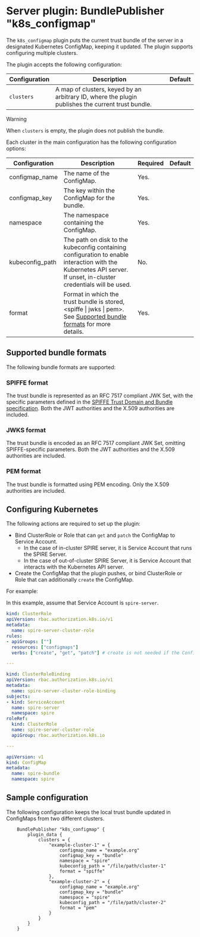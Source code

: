 # Server plugin: BundlePublisher "k8s_configmap"

The `k8s_configmap` plugin puts the current trust bundle of the server in a designated
Kubernetes ConfigMap, keeping it updated. The plugin supports configuring multiple clusters.

The plugin accepts the following configuration:

| Configuration | Description                                                                                       | Default |
|---------------|---------------------------------------------------------------------------------------------------|---------|
| `clusters`    | A map of clusters, keyed by an arbitrary ID, where the plugin publishes the current trust bundle. |         |

> [!WARNING]
> When `clusters` is empty, the plugin does not publish the bundle.

Each cluster in the main configuration has the following configuration options:

| Configuration   | Description                                                                                                                                                                                            | Required | Default |
|-----------------|--------------------------------------------------------------------------------------------------------------------------------------------------------------------------------------------------------|----------|---------|
| configmap_name  | The name of the ConfigMap.                                                                                                                                                                             | Yes.     |         |
| configmap_key   | The key within the ConfigMap for the bundle.                                                                                                                                                           | Yes.     |         |
| namespace       | The namespace containing the ConfigMap.                                                                                                                                                                | Yes.     |         |
| kubeconfig_path | The path on disk to the kubeconfig containing configuration to enable interaction with the Kubernetes API server. If unset, in-cluster credentials will be used.                                       | No.      |         |
| format          | Format in which the trust bundle is stored, &lt;spiffe &vert; jwks &vert; pem&gt;. See [Supported bundle formats](#supported-bundle-formats) for more details.                                         | Yes.     |         |

## Supported bundle formats

The following bundle formats are supported:

### SPIFFE format

The trust bundle is represented as an RFC 7517 compliant JWK Set, with the specific parameters defined in the [SPIFFE Trust Domain and Bundle specification](https://github.com/spiffe/spiffe/blob/main/standards/SPIFFE_Trust_Domain_and_Bundle.md#4-spiffe-bundle-format). Both the JWT authorities and the X.509 authorities are included.

### JWKS format

The trust bundle is encoded as an RFC 7517 compliant JWK Set, omitting SPIFFE-specific parameters. Both the JWT authorities and the X.509 authorities are included.

### PEM format

The trust bundle is formatted using PEM encoding. Only the X.509 authorities are included.

## Configuring Kubernetes

The following actions are required to set up the plugin:

- Bind ClusterRole or Role that can `get` and `patch` the ConfigMap to Service Account.
  - In the case of in-cluster SPIRE server, it is Service Account that runs the SPIRE Server.
  - In the case of out-of-cluster SPIRE Server, it is Service Account that interacts with the Kubernetes API server.
- Create the ConfigMap that the plugin pushes, or bind ClusterRole or Role that can additionally `create` the ConfigMap.

For example:

In this example, assume that Service Account is `spire-server`.

```yaml
kind: ClusterRole
apiVersion: rbac.authorization.k8s.io/v1
metadata:
  name: spire-server-cluster-role
rules:
- apiGroups: [""]
  resources: ["configmaps"]
  verbs: ["create", "get", "patch"] # create is not needed if the ConfigMap already exists.

---

kind: ClusterRoleBinding
apiVersion: rbac.authorization.k8s.io/v1
metadata:
  name: spire-server-cluster-role-binding
subjects:
- kind: ServiceAccount
  name: spire-server
  namespace: spire
roleRef:
  kind: ClusterRole
  name: spire-server-cluster-role
  apiGroup: rbac.authorization.k8s.io

---

apiVersion: v1
kind: ConfigMap
metadata:
  name: spire-bundle
  namespace: spire
```

## Sample configuration

The following configuration keeps the local trust bundle updated in ConfigMaps from two different clusters.

```hcl
    BundlePublisher "k8s_configmap" {
        plugin_data {
            clusters = {
                "example-cluster-1" = {
                    configmap_name = "example.org"
                    configmap_key = "bundle"
                    namespace = "spire"
                    kubeconfig_path = "/file/path/cluster-1"
                    format = "spiffe"
                },
                "example-cluster-2" = {
                    configmap_name = "example.org"
                    configmap_key = "bundle"
                    namespace = "spire"
                    kubeconfig_path = "/file/path/cluster-2"
                    format = "pem"
                }
            }
        }
    }
```
